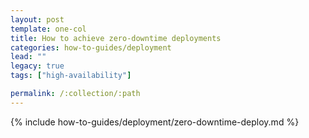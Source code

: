 ```yaml
---
layout: post
template: one-col
title: How to achieve zero-downtime deployments
categories: how-to-guides/deployment
lead: ""
legacy: true
tags: ["high-availability"]

permalink: /:collection/:path
---
```

{% include how-to-guides/deployment/zero-downtime-deploy.md %}
